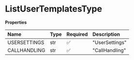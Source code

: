# ListUserTemplatesType

**Properties**

| Name         | Type | Required | Description    |
| :----------- | :--- | :------- | :------------- |
| USERSETTINGS | str  | ✅       | "UserSettings" |
| CALLHANDLING | str  | ✅       | "CallHandling" |

<!-- This file was generated by liblab | https://liblab.com/ -->
